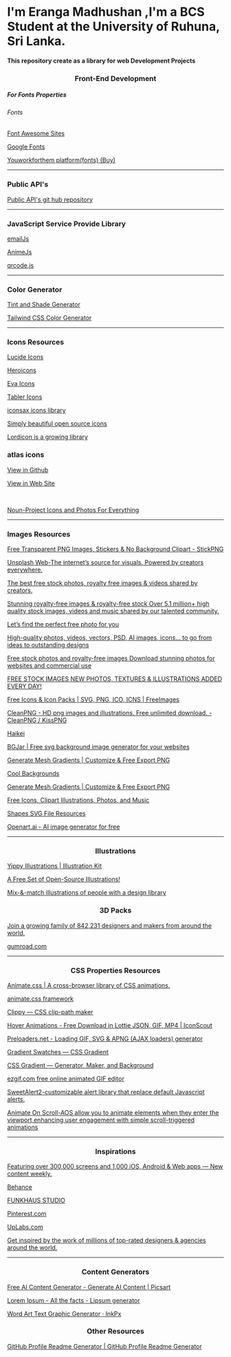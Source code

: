 
<!--End the html page here -->
<h1>I'm Eranga Madhushan ,I'm a BCS Student at the University of Ruhuna, Sri Lanka.</h1>
<h4>This repository create as a library for web Development Projects</h4>
<h3 style="text-align:center;">Front-End Development</h3>
<h5>For Fonts Properties</h5>
<h6>Fonts</h6>
<p><a href="https://fontawesome.com/?utm_source=cdnjs&utm_medium=cdnjs_link&utm_campaign=cdnjs_library" target="_blank">Font Awesome Sites</a></p>
<p><a href="https://fonts.google.com/" target="_blank">Google Fonts</a></p>
<p><a href="https://www.youworkforthem.com/" target="_blank">Youworkforthem platform(fonts) (Buy)</a></p>
<hr/>



<h3 style="text-align-center" >Public API's</h3>
<p><a href="https://github.com/public-apis/public-apis" target="_blank">Public API's git hub repository</a></p>
<hr/>


<h3 style="text-align-center" target="_blank">JavaScript Service Provide  Library</h3>
<p><a href="https://www.emailjs.com/" target="_blank">emailJs</a></p>
<p><a href="https://cdnjs.com/libraries/animejs" target="_blank">AnimeJs</a></p>
<p><a href="https://davidshimjs.github.io/qrcodejs/" target="_blank">qrcode.js</a></p>


<hr/>

<h3 style="text-align-center">Color Generator</h3>
<p><a href="https://maketintsandshades.com" target="_blank">Tint and Shade Generator</a></p>
<p><a href="https://uicolors.app/create" target="_blank">Tailwind CSS Color Generator</a></p>
<hr/>

<h3>Icons Resources</h3>
<p><a href="https://lucide.dev/icons/" target="_blank">Lucide Icons</a></p>
<p><a href="https://heroicons.com/" target="_blank">Heroicons</a></p>
<p><a href="https://akveo.github.io/eva-icons/" target="_blank">Eva Icons</a></p>
<p><a href="https://tabler.io/icons" target="_blank">Tabler Icons</a></p>
<p><a href="" target="_blank"></a></p>

<p><a href="https://iconsax.io/" >iconsax icons library</a></p>
<p><a href="https://feathericons.com/">Simply beautiful open source icons</a></p>
<p><a href="https://lordicon.com/">Lordicon is a growing library</a></p>
<h3>atlas icons</h3>
<p><a href="https://github.com/Vectopus/Atlas-icons-font">View in Github</a></p>
<p><a href="https://atlasicons.vectopus.com/">View in Web Site</p> 
<br/>
<p><a href="https://thenounproject.com/">Noun-Project Icons and Photos For Everything</a></p>


<hr/>

<h3>Images Resources</h3>
<p><a href="https://www.stickpng.com" target="_blank"> Free Transparent PNG Images, Stickers & No Background Clipart - StickPNG
</a></p>
<p><a href="https://www.unsplash.com" target="_blank">Unsplash Web-The internet’s source for visuals.
Powered by creators everywhere.</a></p>
<p><a href="https://www.pexels.com/" target="_blank">The best free stock photos, royalty free images & videos shared by creators.</a></p>
<p><a href="https://www.pixabay.com/" target="_blank">Stunning royalty-free images & royalty-free stock
Over 5.1 million+ high quality stock images, videos and music shared by our talented community.</a></p>
<p><a href="https://www.kaboompics.com/" target="_blank">Let’s find the perfect
free photo for you</a></p>
<p><a href="https://www.freepik.com/" target="_blank">High-quality photos, videos, vectors, PSD, AI images, icons... to go from ideas to outstanding designs</a></p>
<p><a href="https://www.burst.shopify.com/" target="_blank">Free stock photos and royalty-free images
Download stunning photos for websites and commercial use</a></p>
<p><a href="https://www.stockvault.net/" target="_blank">FREE STOCK IMAGES
NEW PHOTOS, TEXTURES & ILLUSTRATIONS ADDED EVERY DAY!</a></p>
<p><a href="" target="_blank"></a></p>
<p><a href="https://www.freeimages.com/icon
" target="_blank">Free Icons & Icon Packs | SVG, PNG, ICO, ICNS | FreeImages </a>
</p>
<p><a href="https://www.cleanpng.com
" target="_blank">CleanPNG - HD png images and illustrations. Free unlimited download. - CleanPNG / KissPNG </a></p>
<p><a href="https://app.haikei.app
" target="_blank">Haikei </a></p>
<p><a href="https://bgjar.com/#google_vignette
" target="_blank">BGJar | Free svg background image generator for your websites
</a></p>
<p><a href="https://meshgradient.in
" target="_blank">Generate Mesh Gradients | Customize & Free Export PNG
 </a></p>
<p><a href="https://coolbackgrounds.io" target="_blank">Cool Backgrounds </a></p>

<p><a href="https://meshgradient.in
" target="_blank">Generate Mesh Gradients | Customize & Free Export PNG
 </a></p>
<p><a href="https://icons8.com
" target="_blank">Free Icons, Clipart Illustrations, Photos, and Music
 </a></p>
 <p><a href="https://shapes.framer.website/" target="_blank">Shapes SVG File Resources</a></p>
 <p><a href="https://openart.ai/home" target="_blank">Openart.ai - AI image generator for free</a></p>
 <hr/>

<h3 style="text-align:center;">Illustrations</h3>
<p><a href="https://illustrationkit.com/illustrations/
" target="_blank">Yippy Illustrations | Illustration Kit </a></p>
<p><a href="https://www.opendoodles.com/">A Free Set of Open-Source Illustrations! </a></p>
<p><a href="https://www.humaaans.com/">Mix-&-match illustrations of people with a design library</a></p>
</hr>

<h3 style="text-align:center;">3D Packs</h3>
<p><a href="https://ui8.net/">Join a growing family of 842,231 designers and makers from around the world. </a></p>
<p><a href="https://gumroad.com/3d/animating">gumroad.com </a></p>

<hr/>
 <h3 style="text-align:center">CSS Properties Resources</h3>
<p><a href="https://animate.style
" target="_blank">Animate.css | A cross-browser library of CSS animations.
 </a></p>
 <p><a href="https://animate.style">animate.css framework</p>
 <p><a href="https://bennettfeely.com/clippy/
 " target="_blank">Clippy — CSS clip-path maker</a></p>
<p><a href="https://iconscout.com/lottie-animations/
" target="_blank">Hover Animations - Free Download in Lottie JSON, GIF, MP4 | IconScout
 </a></p>
<p><a href="https://icons8.com/preloaders/
" target="_blank">Preloaders.net - Loading GIF, SVG & APNG (AJAX loaders) generator
 </a></p>
<p><a href="https://cssgradient.io/swatches/
" target="_blank">Gradient Swatches — CSS Gradient
 </a></p>
<p><a href="https://cssgradient.io
" target="_blank">CSS Gradient — Generator, Maker, and Background
 </a></p>
<p><a href="https://ezgif.com
" target="_blank">ezgif.com free online animated GIF editor
 </a></p>
 <p><a href="https://sweetalert2.github.io/">SweetAlert2-customizable alert library that replace default Javascript alerts.</a></p>
 <p><a href="https://michalsnik.github.io/aos/">Animate On Scroll-AOS allow you to animate elements when they enter the viewport,enhancing user engagement with simple scroll-triggered animations</a></p>
 <hr/>


<h3 style="text-align:center;">Inspirations</h3>
<p><a href="https://www.mobbin.com/">Featuring over 300,000 screens and 1,000 iOS, Android & Web apps — New content weekly. </a></p>
<p><a href="https://www.behance.net/"> Behance</a></p>
<p><a href="https://www.awwwards.com/">FUNKHAUS STUDIO </a></p>
<p><a href="https://www.pinterest.com/">Pinterest.com </a></p>
<p><a href="https://www.uplabs.com/">UpLabs.com </a></p>
<p><a href="https://www.dribbble.com/">Get inspired by the work of millions of top-rated designers & agencies around the world. </a></p>
<p><a href=""> </a></p>
<hr/>


 <h3 style="text-align:center">Content Generators</h3>
<p><a href="https://picsart.com/ai-content-generator/
" target="_blank">Free AI Content Generator - Generate AI Content | Picsart
 </a></p>
<p><a href="https://www.lipsum.com
" target="_blank">Lorem Ipsum - All the facts - Lipsum generator
 </a></p>
<p><a href="https://inkpx.com/word-art-generator
" target="_blank">Word Art Text Graphic Generator · InkPx
 </a></p>


 <h3 style="text-align:center;">Other Resources</h3>
<p><a href="https://rahuldkjain.github.io/gh-profile-readme-generator/
" target="_blank">GitHub Profile Readme Generator | GitHub Profile Readme Generator
 </a></p>

<p><a href=""> </a></p>
